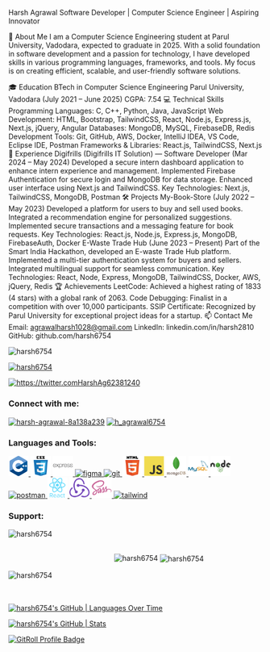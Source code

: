 Harsh Agrawal
Software Developer | Computer Science Engineer | Aspiring Innovator


👋 About Me
I am a Computer Science Engineering student at Parul University, Vadodara, expected to graduate in 2025. With a solid foundation in software development and a passion for technology, I have developed skills in various programming languages, frameworks, and tools. My focus is on creating efficient, scalable, and user-friendly software solutions.

🎓 Education
BTech in Computer Science Engineering
Parul University, Vadodara (July 2021 – June 2025)
CGPA: 7.54
💻 Technical Skills
Programming Languages: C, C++, Python, Java, JavaScript
Web Development: HTML, Bootstrap, TailwindCSS, React, Node.js, Express.js, Next.js, jQuery, Angular
Databases: MongoDB, MySQL, FirebaseDB, Redis
Development Tools: Git, GitHub, AWS, Docker, IntelliJ IDEA, VS Code, Eclipse IDE, Postman
Frameworks & Libraries: React.js, TailwindCSS, Next.js
💼 Experience
Digifrills (Digifrills IT Solution) — Software Developer (Mar 2024 – May 2024)
Developed a secure intern dashboard application to enhance intern experience and management.
Implemented Firebase Authentication for secure login and MongoDB for data storage.
Enhanced user interface using Next.js and TailwindCSS.
Key Technologies: Next.js, TailwindCSS, MongoDB, Postman
🛠️ Projects
My-Book-Store (July 2022 – May 2023)
Developed a platform for users to buy and sell used books.
Integrated a recommendation engine for personalized suggestions.
Implemented secure transactions and a messaging feature for book requests.
Key Technologies: React.js, Node.js, Express.js, MongoDB, FirebaseAuth, Docker
E-Waste Trade Hub (June 2023 – Present)
Part of the Smart India Hackathon, developed an E-waste Trade Hub platform.
Implemented a multi-tier authentication system for buyers and sellers.
Integrated multilingual support for seamless communication.
Key Technologies: React, Node, Express, MongoDB, TailwindCSS, Docker, AWS, jQuery, Redis
🏆 Achievements
LeetCode: Achieved a highest rating of 1833 (4 stars) with a global rank of 2063.
Code Debugging: Finalist in a competition with over 10,000 participants.
SSIP Certificate: Recognized by Parul University for exceptional project ideas for a startup.
📫 Contact Me
Email: agrawalharsh1028@gmail.com
LinkedIn: linkedin.com/in/harsh2810
GitHub: github.com/harsh6754


<p align="left"> <img src="https://komarev.com/ghpvc/?username=harsh6754&label=Profile%20views&color=0e75b6&style=flat" alt="harsh6754" /> </p>

<p align="left><img src="https://github-profile-trophy.vercel.app/?harsh6754=ryo-ma&theme=dark_lover"/></p>

<p align="left"> <a href="https://github.com/ryo-ma/github-profile-trophy"><img src="https://github-profile-trophy.vercel.app/?username=harsh6754" alt="harsh6754" /></a> </p>

<p align="left"> <a href=" https://twitter.com/HarshAg62381240" target="blank"><img src="https://img.shields.io/twitter/follow/HarshAg62381240?logo=twitter&style=for-the-badge" alt="https://twitter.comHarshAg62381240" /></a> </p>


<h3 align="left">Connect with me:</h3>
<p align="left">
<a href="https://www.linkedin.com/in/harsh-agrawal-8a138a239/" target="blank"><img align="center" src="https://raw.githubusercontent.com/rahuldkjain/github-profile-readme-generator/master/src/images/icons/Social/linked-in-alt.svg" alt="harsh-agrawal-8a138a239" height="30" width="40" /></a>
<a href="https://leetcode.com/h_agrawal6754/" target="blank"><img align="center" src="https://raw.githubusercontent.com/rahuldkjain/github-profile-readme-generator/master/src/images/icons/Social/leet-code.svg" alt="h_agrawal6754" height="30" width="40" /></a>
</p>

<h3 align="left">Languages and Tools:</h3>
<p align="left"> <a href="https://www.w3schools.com/cpp/" target="_blank" rel="noreferrer"> <img src="https://raw.githubusercontent.com/devicons/devicon/master/icons/cplusplus/cplusplus-original.svg" alt="cplusplus" width="40" height="40"/> </a> <a href="https://www.w3schools.com/css/" target="_blank" rel="noreferrer"> <img src="https://raw.githubusercontent.com/devicons/devicon/master/icons/css3/css3-original-wordmark.svg" alt="css3" width="40" height="40"/> </a> <a href="https://expressjs.com" target="_blank" rel="noreferrer"> <img src="https://raw.githubusercontent.com/devicons/devicon/master/icons/express/express-original-wordmark.svg" alt="express" width="40" height="40"/> </a> <a href="https://www.figma.com/" target="_blank" rel="noreferrer"> <img src="https://www.vectorlogo.zone/logos/figma/figma-icon.svg" alt="figma" width="40" height="40"/> </a> <a href="https://git-scm.com/" target="_blank" rel="noreferrer"> <img src="https://www.vectorlogo.zone/logos/git-scm/git-scm-icon.svg" alt="git" width="40" height="40"/> </a> <a href="https://www.w3.org/html/" target="_blank" rel="noreferrer"> <img src="https://raw.githubusercontent.com/devicons/devicon/master/icons/html5/html5-original-wordmark.svg" alt="html5" width="40" height="40"/> </a> <a href="https://developer.mozilla.org/en-US/docs/Web/JavaScript" target="_blank" rel="noreferrer"> <img src="https://raw.githubusercontent.com/devicons/devicon/master/icons/javascript/javascript-original.svg" alt="javascript" width="40" height="40"/> </a> <a href="https://www.mongodb.com/" target="_blank" rel="noreferrer"> <img src="https://raw.githubusercontent.com/devicons/devicon/master/icons/mongodb/mongodb-original-wordmark.svg" alt="mongodb" width="40" height="40"/> </a> <a href="https://www.mysql.com/" target="_blank" rel="noreferrer"> <img src="https://raw.githubusercontent.com/devicons/devicon/master/icons/mysql/mysql-original-wordmark.svg" alt="mysql" width="40" height="40"/> </a> <a href="https://nodejs.org" target="_blank" rel="noreferrer"> <img src="https://raw.githubusercontent.com/devicons/devicon/master/icons/nodejs/nodejs-original-wordmark.svg" alt="nodejs" width="40" height="40"/> </a> <a href="https://postman.com" target="_blank" rel="noreferrer"> <img src="https://www.vectorlogo.zone/logos/getpostman/getpostman-icon.svg" alt="postman" width="40" height="40"/> </a> <a href="https://reactjs.org/" target="_blank" rel="noreferrer"> <img src="https://raw.githubusercontent.com/devicons/devicon/master/icons/react/react-original-wordmark.svg" alt="react" width="40" height="40"/> </a> <a href="https://redux.js.org" target="_blank" rel="noreferrer"> <img src="https://raw.githubusercontent.com/devicons/devicon/master/icons/redux/redux-original.svg" alt="redux" width="40" height="40"/> </a> <a href="https://sass-lang.com" target="_blank" rel="noreferrer"> <img src="https://raw.githubusercontent.com/devicons/devicon/master/icons/sass/sass-original.svg" alt="sass" width="40" height="40"/> </a> <a href="https://tailwindcss.com/" target="_blank" rel="noreferrer"> <img src="https://www.vectorlogo.zone/logos/tailwindcss/tailwindcss-icon.svg" alt="tailwind" width="40" height="40"/> </a> </p>

<h3 align="left">Support:</h3>
<p><a href="https://www.buymeacoffee.com/harsh6754"> <img align="left" src="https://cdn.buymeacoffee.com/buttons/v2/default-yellow.png" height="50" width="210" alt="harsh6754" /></a></p>

<br><br>

<p><img align="left" src="https://github-readme-stats.vercel.app/api/top-langs?username=harsh6754&show_icons=true&locale=en&layout=compact" alt="harsh6754" /></p>


<p>&nbsp;<img align="center" src="https://github-readme-stats.vercel.app/api?username=harsh6754&show_icons=true&locale=en" alt="harsh6754" /></p>

<p><img align="center" src="https://github-readme-streak-stats.herokuapp.com/?user=harsh6754&" alt="harsh6754" /></p>


<br><br>
[![harsh6754's GitHub | Languages Over Time](https://stats.quine.sh/harsh6754/languages-over-time?theme=dark)](https://quine.sh?utm_source=widgets&utm_campaign=harsh6754)

[![harsh6754's GitHub | Stats](https://stats.quine.sh/harsh6754/github?theme=dark)](https://quine.sh?utm_source=widgets&utm_campaign=harsh6754)


<a href="https://gitroll.io/profile/uVFtPrRF0tcb47cgiovC33n3Nali1" target="_blank"><img src="https://gitroll.io/api/badges/profiles/v1/uVFtPrRF0tcb47cgiovC33n3Nali1" alt="GitRoll Profile Badge"/></a>
